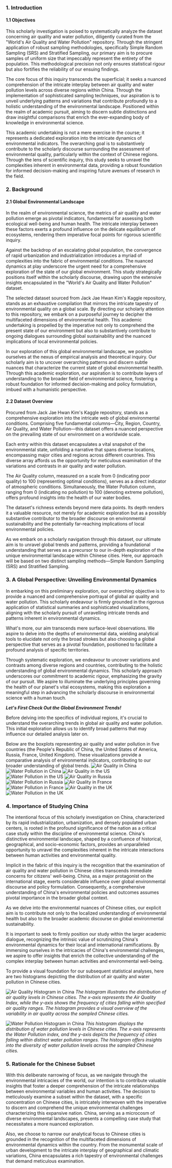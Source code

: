 ### 1. Introduction

#### 1.1 Objectives

This scholarly investigation is poised to systematically analyze the dataset concerning air quality and water pollution, diligently curated from the "World's Air Quality and Water Pollution" repository. Through the stringent application of robust sampling methodologies, specifically Simple Random Sampling (SRS) and Stratified Sampling, our primary aim is to procure samples of uniform size that impeccably represent the entirety of the population. This methodological precision not only ensures statistical rigour but also fortifies the reliability of our ensuing findings.

The core focus of this inquiry transcends the superficial; it seeks a nuanced comprehension of the intricate interplay between air quality and water pollution levels across diverse regions within China. Through the implementation of sophisticated sampling techniques, our aspiration is to unveil underlying patterns and variations that contribute profoundly to a holistic understanding of the environmental landscape. Positioned within the realm of academic pursuit, aiming to discern subtle distinctions and draw insightful comparisons that enrich the ever-expanding body of knowledge in environmental science.

This academic undertaking is not a mere exercise in the course; it represents a dedicated exploration into the intricate dynamics of environmental indicators. The overarching goal is to substantively contribute to the scholarly discourse surrounding the assessment of environmental quality, particularly within the context of Chinese regions. Through the lens of scientific inquiry, this study seeks to unravel the complexities inherent in environmental data, providing a robust foundation for informed decision-making and inspiring future avenues of research in the field.

### 2. Background

#### 2.1 Global Environmental Landscape

In the realm of environmental science, the metrics of air quality and water pollution emerge as pivotal indicators, fundamental for assessing both ecological well-being and human health. The intricate interplay between these factors exerts a profound influence on the delicate equilibrium of ecosystems, rendering them imperative focal points for rigorous scientific inquiry.

Against the backdrop of an escalating global population, the convergence of rapid urbanization and industrialization introduces a myriad of complexities into the fabric of environmental conditions. The nuanced dynamics at play underscore the urgent need for a comprehensive exploration of the state of our global environment. This study strategically positions itself within the scholarly discourse, drawing upon the extensive insights encapsulated in the "World's Air Quality and Water Pollution" dataset.

The selected dataset sourced from Jack Jae Hwan Kim's Kaggle repository, stands as an exhaustive compilation that mirrors the intricate tapestry of environmental quality on a global scale. By directing our scholarly attention to this repository, we embark on a purposeful journey to decipher the multifaceted dimensions of environmental health. This academic undertaking is propelled by the imperative not only to comprehend the present state of our environment but also to substantively contribute to ongoing dialogues surrounding global sustainability and the nuanced implications of local environmental policies.

In our exploration of this global environmental landscape, we position ourselves at the nexus of empirical analysis and theoretical inquiry. Our scholarly aim is to uncover overarching patterns and discern subtle nuances that characterize the current state of global environmental health. Through this academic exploration, our aspiration is to contribute layers of understanding to the broader field of environmental science, fostering a robust foundation for informed decision-making and policy formulation, imbued with a humanistic perspective.

#### 2.2 Dataset Overview
Procured from Jack Jae Hwan Kim's Kaggle repository, stands as a comprehensive exploration into the intricate web of global environmental conditions. Comprising five fundamental columns—City, Region, Country, Air Quality, and Water Pollution—this dataset offers a nuanced perspective on the prevailing state of our environment on a worldwide scale.

Each entry within this dataset encapsulates a vital snapshot of the environmental state, unfolding a narrative that spans diverse locations, encompassing major cities and regions across different countries. This diverse array affords us the opportunity for meticulous examination of the variations and contrasts in air quality and water pollution.

The Air Quality column, measured on a scale from 0 (indicating poor quality) to 100 (representing optimal conditions), serves as a direct indicator of atmospheric conditions. Simultaneously, the Water Pollution column, ranging from 0 (indicating no pollution) to 100 (denoting extreme pollution), offers profound insights into the health of our water bodies.

The dataset's richness extends beyond mere data points. Its depth renders it a valuable resource, not merely for academic exploration but as a possibly substantive contributor to the broader discourse on environmental sustainability and the potentially far-reaching implications of local environmental policies.

As we embark on a scholarly navigation through this dataset, our ultimate aim is to unravel global trends and patterns, providing a foundational understanding that serves as a precursor to our in-depth exploration of the unique environmental landscape within Chinese cities. Here, our approach will be based on two distinct sampling methods—Simple Random Sampling (SRS) and Stratified Sampling.

### 3. A Global Perspective: Unveiling Environmental Dynamics

In embarking on this preliminary exploration, our overarching objective is to provide a nuanced and comprehensive portrayal of global air quality and water pollution. This scholarly endeavour is firmly grounded in the rigorous application of statistical summaries and sophisticated visualizations, aligning with the scholarly pursuit of unravelling intricate trends and patterns inherent in environmental dynamics.

What's more, our aim transcends mere surface-level observations. We aspire to delve into the depths of environmental data, wielding analytical tools to elucidate not only the broad strokes but also choosing a global perspective that serves as a pivotal foundation, positioned to facilitate a profound analysis of specific territories.

Through systematic exploration, we endeavour to uncover variations and contrasts among diverse regions and countries, contributing to the holistic understanding of global environmental dynamics. This scholarly approach underscores our commitment to academic rigour, emphasizing the gravity of our pursuit. We aspire to illuminate the underlying principles governing the health of our planet's vital ecosystems, making this exploration a meaningful step in advancing the scholarly discourse in environmental science with a human touch.

***Let's First Check Out the Global Environment Trends!***

Before delving into the specifics of individual regions, it's crucial to understand the overarching trends in global air quality and water pollution. This initial exploration allows us to identify broad patterns that may influence our detailed analysis later on. 

Below are the boxplots representing air quality and water pollution in five countries (the People's Republic of China, the United States of America, Russia, France, United Kingdom). These visualizations provide a comparative analysis of environmental indicators, contributing to our broader understanding of global trends. 
![Air Quality in China](boxplot_air_quality_china.png)
![Water Pollution in China](boxplot_water_pollution_china.png)
![Air Quality in the US](boxplot_air_quality_US.png)
![Water Pollution in the US](boxplot_water_polltion_US.png)
![Air Quality in Russia](boxplot_air_quality_Russia.png)
![Water Pollution in Russia](boxplot_water_polltion_Russia.png)
![Air Quality in France](boxplot_air_quality_France.png)
![Water Pollution in France](boxplot_water_polltion_France.png)
![Air Quality in the UK](boxplot_air_quality_UK.png)
![Water Pollution in the UK](boxplot_water_polltion_Uk.png)

### 4. Importance of Studying China

The intentional focus of this scholarly investigation on China, characterized by its rapid industrialization, urbanization, and densely populated urban centers, is rooted in the profound significance of the nation as a critical case study within the discipline of environmental science. China's distinctive environmental landscape, shaped by a confluence of historical, geographical, and socio-economic factors, provides an unparalleled opportunity to unravel the complexities inherent in the intricate interactions between human activities and environmental quality.

Implicit in the fabric of this inquiry is the recognition that the examination of air quality and water pollution in Chinese cities transcends immediate concerns for citizens' well-being. China, as a major protagonist on the international stage, exerts considerable influence over global environmental discourse and policy formulation. Consequently, a comprehensive understanding of China's environmental policies and outcomes assumes pivotal importance in the broader global context.

As we delve into the environmental nuances of Chinese cities, our explicit aim is to contribute not only to the localized understanding of environmental health but also to the broader academic discourse on global environmental sustainability. 

It is important to seek to firmly position our study within the larger academic dialogue, recognizing the intrinsic value of scrutinizing China's environmental dynamics for their local and international ramifications. By immersing ourselves in the intricacies of China's environmental challenges, we aspire to offer insights that enrich the collective understanding of the complex interplay between human activities and environmental well-being.

To provide a visual foundation for our subsequent statistical analyses, here are two histograms depicting the distribution of air quality and water pollution in Chinese cities.

![Air Quality Histogram in China](AirQuality_Histogram.png)
*The histogram illustrates the distribution of air quality levels in Chinese cities. The x-axis represents the Air Quality Index, while the y-axis shows the frequency of cities falling within specified air quality ranges. The histogram provides a visual overview of the variability in air quality across the sampled Chinese cities.*

![Water Pollution Histogram in China](WaterPollution_Histogram.png)
*This histogram displays the distribution of water pollution levels in Chinese cities. The x-axis represents the Water Pollution index, and the y-axis depicts the frequency of cities falling within distinct water pollution ranges. The histogram offers insights into the diversity of water pollution levels across the sampled Chinese cities.*

### 5. Rationale for the Chinese Subset

With this deliberate narrowing of focus, as we navigate through the environmental intricacies of the world, our intention is to contribute valuable insights that foster a deeper comprehension of the intricate relationships between environmental variables and human activities. The decision to meticulously examine a subset within the dataset, with a specific concentration on Chinese cities, is intricately interwoven with the imperative to discern and comprehend the unique environmental challenges characterizing this expansive nation. China, serving as a microcosm of diverse environmental landscapes, presents a compelling case study that necessitates a more nuanced exploration.

Also, we choose to narrow our analytical focus to Chinese cities is grounded in the recognition of the multifaceted dimensions of environmental dynamics within the country. From the monumental scale of urban development to the intricate interplay of geographical and climatic variations, China encapsulates a rich tapestry of environmental challenges that demand meticulous examination.


